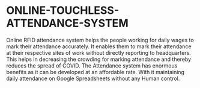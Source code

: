# ONLINE-TOUCHLESS-ATTENDANCE-SYSTEM
 Online RFID attendance system helps the people working for daily wages to mark their attendance accurately. It enables them to mark their attendance at their respective sites of work without directly reporting to headquarters. This helps in decreasing the crowding for marking attendance and thereby reduces the spread of COVID. The Attendance system has enormous benefits as it can be developed at an affordable rate. With it maintaining daily attendance on Google Spreadsheets without any Human control.
